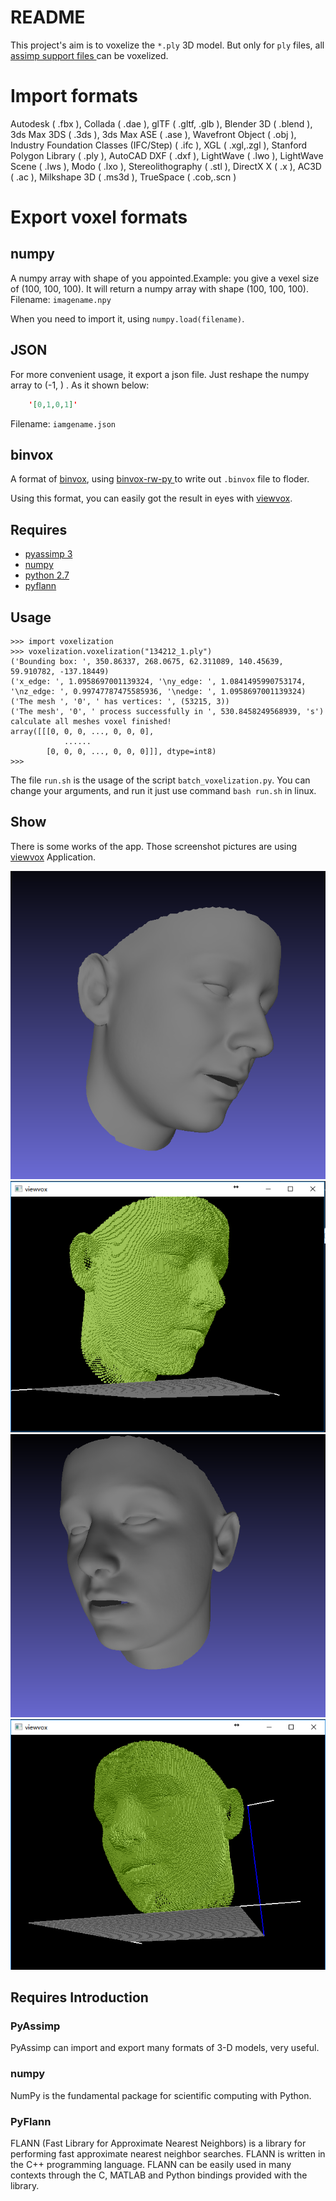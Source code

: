 # README

This project's aim is to voxelize the `*.ply` 3D model.
But only for `ply` files, all [assimp support files ](
http://assimp.sourceforge.net/main_features_formats.html) can be voxelized.

# Import formats
Autodesk ( .fbx ), Collada ( .dae ), glTF ( .gltf, .glb ), Blender 3D ( .blend ),
 3ds Max 3DS ( .3ds ), 3ds Max ASE ( .ase ), Wavefront Object ( .obj ),
Industry Foundation Classes (IFC/Step) ( .ifc ), XGL ( .xgl,.zgl ),
Stanford Polygon Library ( .ply ), AutoCAD DXF ( .dxf ), LightWave ( .lwo ),
LightWave Scene ( .lws ), Modo ( .lxo ), Stereolithography ( .stl ),
DirectX X ( .x ), AC3D ( .ac ), Milkshape 3D ( .ms3d ), TrueSpace ( .cob,.scn )

# Export voxel formats
## numpy
A numpy array with shape of you appointed.Example: you give a vexel size of (100, 100, 100).
It will return a numpy array with shape (100, 100, 100).
Filename: `imagename.npy`

When you need to import it, using `numpy.load(filename)`.

## JSON
For more convenient usage, it export a json file. Just reshape the numpy array to
(-1, ) . As it shown below:

```JSON
    '[0,1,0,1]'
```
Filename: `iamgename.json`

## binvox
A format of [binvox](http://www.patrickmin.com/binvox/), using [binvox-rw-py
](https://github.com/dimatura/binvox-rw-py) to write out `.binvox` file to floder.

Using this format, you can easily got the result in eyes with [viewvox]().

## Requires

- [pyassimp 3](https://github.com/assimp/assimp/blob/master/port/PyAssimp/README.md)
- [numpy](http://www.numpy.org/)
- [python 2.7](https://www.python.org/downloads/)
- [pyflann](https://github.com/primetang/pyflann)

## Usage

```
>>> import voxelization
>>> voxelization.voxelization("134212_1.ply")
('Bounding box: ', 350.86337, 268.0675, 62.311089, 140.45639, 59.910782, -137.18449)
('x_edge: ', 1.0958697001139324, '\ny_edge: ', 1.0841495990753174, '\nz_edge: ', 0.99747787475585936, '\nedge: ', 1.0958697001139324)
('The mesh ', '0', ' has vertices: ', (53215, 3))
('The mesh', '0', ' process successfully in ', 530.8458249568939, 's')
calculate all meshes voxel finished!
array([[[0, 0, 0, ..., 0, 0, 0],
            ......
        [0, 0, 0, ..., 0, 0, 0]]], dtype=int8)
>>>
```

The file `run.sh` is the usage of the script `batch_voxelization.py`. You can change your arguments, and run it just use command `bash run.sh` in linux.

## Show
There is some works of the app. Those screenshot pictures are using [viewvox](http://www.patrickmin.com/viewvox/) Application.

![ply3]( imps/ply3.png )
![view3]( imps/view3.png )
![ply4]( imps/ply4.png )
![view4]( imps/view4.png )


## Requires Introduction

### PyAssimp
PyAssimp can import and export many formats of 3-D models, very useful.

### numpy
NumPy is the fundamental package for scientific computing with Python.

### PyFlann
FLANN (Fast Library for Approximate Nearest Neighbors) is a library for
performing fast approximate nearest neighbor searches. FLANN is written in
the C++ programming language. FLANN can be easily used in many contexts
through the C, MATLAB and Python bindings provided with the library.
